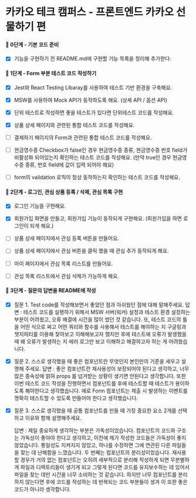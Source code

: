 # 카카오 테크 캠퍼스 - 프론트엔드 카카오 선물하기 편

#### 🚀 0단계 - 기본 코드 준비

- [x] 기능을 구현하기 전 README.md에 구현할 기능 목록을 정리해 추가한다.

#### 🚀 1단계 - Form 부분 테스트 코드 작성하기

- [x] Jest와 React Testing Libaray를 사용하여 테스트 기반 환경을 구축해요.

- [x] MSW를 사용하여 Mock API가 동작하도록 해요. (상세 API / 옵션 API)

- [x] 단위 테스트로 작성하면 좋을 테스트가 있다면 단위테스트 코드를 작성해요.

- [x] 상품 상세 페이지와 관련된 통합 테스트 코드를 작성해요.

- [ ] 결제하기 페이지의 Form과 관련된 통합 테스트 코드를 작성해요.

- [ ] 현금영수증 Checkbox가 false인 경우 현금영수증 종류, 현금영수증 번호 field가 비활성화 되어있는지 확인하는 테스트 코드를 작성해요. (만약 true인 경우 현금영수증 종류, 번호 field에 값이 입력 되어야 해요)

- [ ] form의 validation 로직이 정상 동작하는지 확인하는 테스트 코드를 작성해요.

#### 🚀 2단계 - 로그인, 관심 상품 등록 / 삭제, 관심 목록 구현

- [x] 로그인 기능을 구현해요.

- [x] 회원가입 화면을 만들고, 회원가입 기능이 동작되게 구현해요. (회원가입을 하면 로그인이 되게 해요.)

- [ ] 상품 상세 페이지에서 관심 등록 버튼을 만들어요.

- [ ] 상품 상세 페이지에서 관심 버튼을 클릭 했을 때 관심 추가 동작되게 해요.

- [ ] 마이 페이지에서 관심 목록 리스트를 만들어요.

- [ ] 관심 목록 리스트에서 관심 삭제가 가능하게 해요.

#### 🚀 3단계 - 질문의 답변을 README에 작성

- [x] 질문 1. Test code를 작성해보면서 좋았던 점과 아쉬웠던 점에 대해 말해주세요.
      답변 : 테스트 코드를 실행하기 위해서 MSW 서버(워커) 설정과 테스트 환경 설정하는 부분이 어려웠고, 오류 해결에 시간을 많이 썼던 것 같습니다. 또, 테스트 코드의 틀을 어떤 식으로 짜고 어떤 쿼리와 함수를 사용해서 테스트를 해야하는 지 구글링과 챗지피티를 이용해 찾아보고 이해해보고자 했지만 후에 테스트에 오류가 발생했을 때 왜 오류가 발생하는 지 에러 로그만 보고 이해하고 해결하고자 하는 게 어려웠습니다.

- [x] 질문 2. 스스로 생각했을 때 좋은 컴포넌트란 무엇인지 본인만의 기준을 세우고 설명해 주세요.
      답변 : 좋은 컴포넌트란 재사용성이 보장되어야 된다고 생각하고, 너무 많은 종속성에 얽혀 props 를 넘겨받는 상황이 생기면 안된다고 생각합니다. 또한 이번 테스트 코드 작성을 진행하면서 컴포넌트를 후에 테스트할 때 테스트가 용이하도록 해야한다고 생각했습니다.
      예로 Form 컴포넌트는 제출 시 발생하는 이벤트를 명확히 테스트할 수 있도록 만들어야 한다고
      생각했습니다.

- [x] 질문 3. 스스로 생각했을 때 공통 컴포넌트를 만들 때 가장 중요한 요소 2개를 선택하고 이유와 함께 설명해주세요.

  답변 : 제일 중요하게 생각하는 부분은 가독성이었습니다. 컴포넌트의 코드와 구조는 가독성이 좋아야 한다고 생각하고, 이전에 제가 작성한 코드들은 가독성이 좋지 않았습니다. 통일성도
  지켜지지 않았고, 하나를 수정하면 그에 연관된 다른 파일들을 찾는 데 난해함을 느꼈습니다.
  두 번째는 컴포넌트의 분리성이었습니다. 재사용할 경우가 거의 없는 컴포넌트는 오히려 세부적으로 분리해 작성하게 되면 무분별하게 파일과 디렉토리들이 생기게 되고 그렇게 된다면
  코드를 유지보수하는 데 있어서 파일을 찾는 데만 시간을 너무 소비하는 것 같습니다.
  하지만 너무 컴포넌트를 분리하지 않는다면 후에 코드를 작성하는 데 반복되는 코드 부분들이
  생겨 이 또한 좋은 코드가 아니라 생각합니다.
